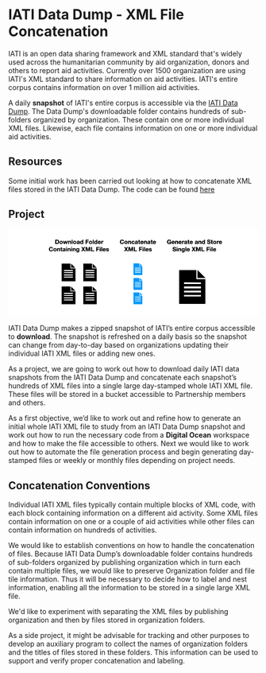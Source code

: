 # IATI Data Dump - XML File Concatenation

IATI is an open data sharing framework and XML standard that's widely used across the humanitarian community by aid organization, donors and others to report aid activities. Currently over 1500 organization are using IATI's XML standard to share information on aid activities. IATI's entire corpus contains information on over 1 million aid activities.

A daily **snapshot** of IATI's entire corpus is accessible via the [IATI Data Dump](https://iati-data-dump.codeforiati.org/). The Data Dump's downloadable folder contains hundreds of sub-folders organized by organization. These contain one or more individual XML files. Likewise, each file contains information on one or more individual aid activities.

## Resources

Some initial work has been carried out looking at how to concatenate XML files stored in the IATI Data Dump. The code can be found [here](https://github.com/Partnership-on-Generative-AI/Workspace/blob/main/resources/ParsingXMLs2.py)

## Project

![XML Files](https://github.com/Donator-ai/Development-Lab/blob/main/Media/IATI_XML_Concatenate.png)

IATI Data Dump makes a zipped snapshot of IATI’s entire corpus accessible to **download**. The snapshot is refreshed on a daily basis so the snapshot can change from day-to-day based on organizations updating their individual IATI XML files or adding new ones.

As a project, we are going to work out how to download daily IATI data snapshots from the IATI Data Dump and concatenate each snapshot’s hundreds of XML files into a single large day-stamped whole IATI XML file. These files will be stored in a bucket accessible to Partnership members and others.

As a first objective, we’d like to work out and refine how to generate an initial whole IATI XML file to study from an IATI Data Dump snapshot and work out how to run the necessary code from a **Digital Ocean** workspace and how to make the file accessible to others. Next we would like to work out how to automate the file generation process and begin generating day-stamped files or weekly or monthly files depending on project needs.

## Concatenation Conventions

Individual IATI XML files typically contain multiple blocks of XML code, with each block containing information on a different aid activity. Some XML files contain information on  one or a couple of aid activities while other files can contain information on hundreds of activities.

We would like to establish conventions on how to handle the concatenation of files. Because IATI Data Dump’s downloadable folder contains hundreds of sub-folders organized by publishing organization which in turn each contain multiple files, we would like to preserve Organization folder and file tile information. Thus it will be necessary to decide how to label and nest information, enabling all the information to be stored in a single large XML file.

We'd like to experiment with separating the XML files by publishing organization and then by files stored in organization folders.

As a side project, it might be advisable for tracking and other purposes to develop an auxiliary program to collect the names of organization folders and the titles of files stored in these folders. This information can be used to support and verify proper concatenation and labeling. 
